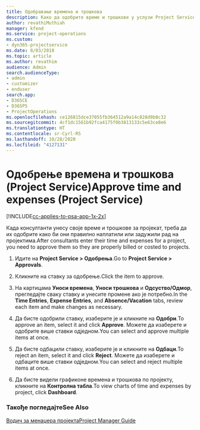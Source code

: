 ```yaml
---
title: Одобравање времена и трошкова
description: Како да одобрите време и трошкове у услузи Project Service
author: revathiMuthiah
manager: kfend
ms.service: project-operations
ms.custom:
- dyn365-projectservice
ms.date: 8/03/2018
ms.topic: article
ms.author: revathim
audience: Admin
search.audienceType:
- admin
- customizer
- enduser
search.app:
- D365CE
- D365PS
- ProjectOperations
ms.openlocfilehash: ce126815dce37055fb364512a9a14c828d9b0c32
ms.sourcegitcommit: 4cf1dc1561b92fca4175f0b3813133c5e63ce8e6
ms.translationtype: HT
ms.contentlocale: sr-Cyrl-RS
ms.lasthandoff: 10/28/2020
ms.locfileid: "4127131"
---
```

# <a name="approve-time-and-expenses-project-service"></a><span data-ttu-id="333b8-103">Одобрење времена и трошкова (Project Service)</span><span class="sxs-lookup"><span data-stu-id="333b8-103">Approve time and expenses (Project Service)</span></span>

[!INCLUDE[cc-applies-to-psa-app-1x-2x](../includes/cc-applies-to-psa-app-1x-2x.md)]

<span data-ttu-id="333b8-104">Када консултанти унесу своје време и трошкове за пројекат, треба да их одобрите како би они правилно наплатили или задужили рад на пројектима.</span><span class="sxs-lookup"><span data-stu-id="333b8-104">After consultants enter their time and expenses for a project, you need to approve them so they are properly billed or costed to projects.</span></span>  
  
1.  <span data-ttu-id="333b8-105">Идите на **Project Service > Одобрења**.</span><span class="sxs-lookup"><span data-stu-id="333b8-105">Go to **Project Service > Approvals**.</span></span>  
  
2.  <span data-ttu-id="333b8-106">Кликните на ставку за одобрење.</span><span class="sxs-lookup"><span data-stu-id="333b8-106">Click the item to approve.</span></span>  
  
3.  <span data-ttu-id="333b8-107">На картицама **Уноси времена**, **Уноси трошкова** и **Одсуство/Одмор**, прегледајте сваку ставку и унесите промене ако је потребно.</span><span class="sxs-lookup"><span data-stu-id="333b8-107">In the **Time Entries**, **Expense Entries**, and **Absence/Vacation** tabs, review each item and make changes as necessary.</span></span>  
  
4.  <span data-ttu-id="333b8-108">Да бисте одобрили ставку, изаберите је и кликните на **Одобри**.</span><span class="sxs-lookup"><span data-stu-id="333b8-108">To approve an item, select it and click **Approve**.</span></span> <span data-ttu-id="333b8-109">Можете да изаберете и одобрите више ставки одједном.</span><span class="sxs-lookup"><span data-stu-id="333b8-109">You can select and approve multiple items at once.</span></span>  
  
5.  <span data-ttu-id="333b8-110">Да бисте одбацили ставку, изаберите је и кликните на **Одбаци**.</span><span class="sxs-lookup"><span data-stu-id="333b8-110">To reject an item, select it and click **Reject**.</span></span> <span data-ttu-id="333b8-111">Можете да изаберете и одбаците више ставки одједном.</span><span class="sxs-lookup"><span data-stu-id="333b8-111">You can select and reject multiple items at once.</span></span>  
  
6.  <span data-ttu-id="333b8-112">Да бисте видели графиконе времена и трошкова по пројекту, кликните на **Контролна табла**.</span><span class="sxs-lookup"><span data-stu-id="333b8-112">To view charts of time and expenses by project, click **Dashboard**.</span></span>  
  
### <a name="see-also"></a><span data-ttu-id="333b8-113">Такође погледајте</span><span class="sxs-lookup"><span data-stu-id="333b8-113">See Also</span></span>  
 [<span data-ttu-id="333b8-114">Водич за менаџера пројекта</span><span class="sxs-lookup"><span data-stu-id="333b8-114">Project Manager Guide</span></span>](../psa/project-manager-guide.md)
